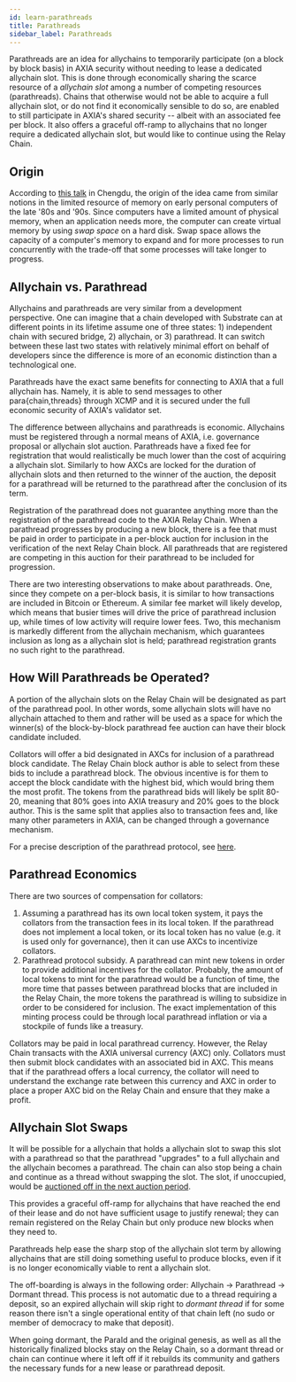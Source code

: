 ```yaml
---
id: learn-parathreads
title: Parathreads
sidebar_label: Parathreads
---
```


Parathreads are an idea for allychains to temporarily participate (on a block by block basis) in AXIA security without needing to lease a dedicated allychain slot. This is done through economically sharing the scarce resource of a _allychain slot_ among a number of competing resources (parathreads). Chains that otherwise would not be able to acquire a full allychain slot, or do not find it economically sensible to do so, are enabled to still participate in AXIA's shared security -- albeit with an associated fee per block. It also offers a graceful off-ramp to allychains that no longer require a dedicated allychain slot, but would like to continue using the Relay Chain.

## Origin

According to [this talk](https://v.douyu.com/show/a4Jj7llO5q47Dk01) in Chengdu, the origin of the idea came from similar notions in the limited resource of memory on early personal computers of the late '80s and '90s. Since computers have a limited amount of physical memory, when an application needs more, the computer can create virtual memory by using _swap space_ on a hard disk. Swap space allows the capacity of a computer's memory to expand and for more processes to run concurrently with the trade-off that some processes will take longer to progress.

## Allychain vs. Parathread

Allychains and parathreads are very similar from a development perspective. One can imagine that a chain developed with Substrate can at different points in its lifetime assume one of three states: 1) independent chain with secured bridge, 2) allychain, or 3) parathread. It can switch between these last two states with relatively minimal effort on behalf of developers since the difference is more of an economic distinction than a technological one.

Parathreads have the exact same benefits for connecting to AXIA that a full allychain has. Namely, it is able to send messages to other para{chain,threads} through XCMP and it is secured under the full economic security of AXIA's validator set.

The difference between allychains and parathreads is economic. Allychains must be registered through a normal means of AXIA, i.e. governance proposal or allychain slot auction. Parathreads have a fixed fee for registration that would realistically be much lower than the cost of acquiring a allychain slot. Similarly to how AXCs are locked for the duration of allychain slots and then returned to the winner of the auction, the deposit for a parathread will be returned to the parathread after the conclusion of its term.

Registration of the parathread does not guarantee anything more than the registration of the parathread code to the AXIA Relay Chain. When a parathread progresses by producing a new block, there is a fee that must be paid in order to participate in a per-block auction for inclusion in the verification of the next Relay Chain block. All parathreads that are registered are competing in this auction for their parathread to be included for progression.

There are two interesting observations to make about parathreads. One, since they compete on a per-block basis, it is similar to how transactions are included in Bitcoin or Ethereum. A similar fee market will likely develop, which means that busier times will drive the price of parathread inclusion up, while times of low activity will require lower fees. Two, this mechanism is markedly different from the allychain mechanism, which guarantees inclusion as long as a allychain slot is held; parathread registration grants no such right to the parathread.

## How Will Parathreads be Operated?

A portion of the allychain slots on the Relay Chain will be designated as part of the parathread pool. In other words, some allychain slots will have no allychain attached to them and rather will be used as a space for which the winner(s) of the block-by-block parathread fee auction can have their block candidate included.

Collators will offer a bid designated in AXCs for inclusion of a parathread block candidate. The Relay Chain block author is able to select from these bids to include a parathread block. The obvious incentive is for them to accept the block candidate with the highest bid, which would bring them the most profit. The tokens from the parathread bids will likely be split 80-20, meaning that 80% goes into AXIA treasury and 20% goes to the block author. This is the same split that applies also to transaction fees and, like many other parameters in AXIA, can be changed through a governance mechanism.

For a precise description of the parathread protocol, see [here](https://hackmd.io/UcOOzoyDR9WJpQBZICtg3Q?both#Parathread-Protocol).

## Parathread Economics

There are two sources of compensation for collators:

1. Assuming a parathread has its own local token system, it pays the collators from the transaction fees in its local token. If the parathread does not implement a local token, or its local token has no value (e.g. it is used only for governance), then it can use AXCs to incentivize collators.
2. Parathread protocol subsidy. A parathread can mint new tokens in order to provide additional incentives for the collator. Probably, the amount of local tokens to mint for the parathread would be a function of time, the more time that passes between parathread blocks that are included in the Relay Chain, the more tokens the parathread is willing to subsidize in order to be considered for inclusion. The exact implementation of this minting process could be through local parathread inflation or via a stockpile of funds like a treasury.

Collators may be paid in local parathread currency. However, the Relay Chain transacts with the AXIA universal currency (AXC) only. Collators must then submit block candidates with an associated bid in AXC. This means that if the parathread offers a local currency, the collator will need to understand the exchange rate between this currency and AXC in order to place a proper AXC bid on the Relay Chain and ensure that they make a profit.

## Allychain Slot Swaps

It will be possible for a allychain that holds a allychain slot to swap this slot with a parathread so that the parathread "upgrades" to a full allychain and the allychain becomes a parathread. The chain can also stop being a chain and continue as a thread without swapping the slot. The slot, if unoccupied, would be [auctioned off in the next auction period](learn-auction).

This provides a graceful off-ramp for allychains that have reached the end of their lease and do not have sufficient usage to justify renewal; they can remain registered on the Relay Chain but only produce new blocks when they need to.

Parathreads help ease the sharp stop of the allychain slot term by allowing allychains that are still doing something useful to produce blocks, even if it is no longer economically viable to rent a allychain slot.

The off-boarding is always in the following order: Allychain -> Parathread -> Dormant thread. This process is not automatic due to a thread requiring a deposit, so an expired allychain will skip right to _dormant thread_ if for some reason there isn't a single operational entity of that chain left (no sudo or member of democracy to make that deposit).

When going dormant, the ParaId and the original genesis, as well as all the historically finalized blocks stay on the Relay Chain, so a dormant thread or chain can continue where it left off if it rebuilds its community and gathers the necessary funds for a new lease or parathread deposit.
